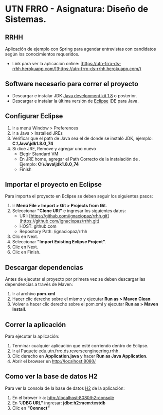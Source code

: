 # UTN FRRO - Asignatura: Diseño de Sistemas.
## RRHH
Aplicación de ejemplo con Spring para agendar entrevistas con candidatos según los conocimientos requeridos.
- Link para ver la aplicación online: [https://utn-frro-ds-rrhh.herokuapp.com/](https://utn-frro-ds-rrhh.herokuapp.com/)

## Software necesario para correr el proyecto
- Descargar e instalar JDK [Java development kit 1.8](http://www.oracle.com/technetwork/java/javase/downloads/jdk8-downloads-2133151.html) o posterior.
- Descargar e instalar la última versión de [Eclipse](https://www.eclipse.org/downloads/) IDE para Java.

## Configurar Eclipse
1. Ir a menú Window > Preferences
2. Ir a Java > Installed JREs
3. Verificar que el path de Java sea el de donde se instaló JDK, ejemplo: **C:\Java\jdk1.8.0_74**
4. Si dice JRE, Remove y agregar uno nuevo
   - Elegir Standard VM
   - En JRE home, agregar el Path Correcto de la instalación de . Ejemplo: **C:\Java\jdk1.8.0_74**
   - Finish

## Importar el proyecto en Eclipse
Para importa el proyecto en Eclipse se deben seguir los siguientes pasos:
1. Ir **Menú File > Import > Git > Projects from Git**.
2. Seleccionar **"Clone URI"** e ingresar los siguientes datos:
   - URI: [https://github.com/ignaciopaz/rrhh.git](https://github.com/ignaciopaz/rrhh.git)
   - HOST: github.com
   - Repository Path: /ignaciopaz/rrhh
3. Clic en Next.
4. Seleccionar **"Import Existing Eclipse Project"**.
5. Clic en Next.
6. Clic en Finish.

## Descargar dependencias
Antes de ejecutar el proyecto por primera vez se deben descargar las dependencias a través de Maven:
1. Ir al archivo **pom.xml**
2. Hacer clic derecho sobre el mismo y ejecutar **Run as > Maven Clean** 
3. Volver a hacer clic derecho sobre el pom.xml y ejecutar **Run as > Maven Install**.

## Correr la aplicación
Para ejecutar la aplicación:
1. Terminar cualquier aplicación que esté corriendo dentro de Eclipse.
2. Ir al Paquete edu.utn.frro.ds.reverseengineering.rrhh. 
3. Clic derecho en **Application.java** y hacer **Run as Java Application**.
4. Abrir el browser en [http://localhost:8080/](http://localhost:8080/)

## Como ver la base de datos H2
Para ver la consola de la base de datos [H2](http://www.h2database.com/) de la aplicación:
1. En el brower ir a: [http://localhost:8080/h2-console](http://localhost:8080/h2-console)
2. En **"JDBC URL"** ingresar: **jdbc:h2:mem:testdb**
3. Clic en **"Connect"**

